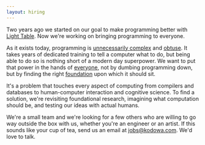 ```yaml
---
layout: hiring
---
```


Two years ago we started on our goal to make programming better with [Light Table][lt]. Now we're working on bringing programming to everyone.

As it exists today, programming is [unnecessarily complex][tbp] and [obtuse][pwf]. It takes years of dedicated training to tell a computer what to do, but being able to do so is nothing short of a modern day superpower. We want to put that power in the hands of [everyone][ltas], not by dumbing programming down, but by finding the right [foundation][itms] upon which it should sit.

It's a problem that touches every aspect of computing from compilers and databases to human-computer interaction and cognitive science. To find a solution, we're revisiting foundational research, imagining what computation should be, and testing our ideas with actual humans.

We're a small team and we're looking for a few others who are willing to go way outside the box with us, whether you're an engineer or an artist. If this sounds like your cup of tea, send us an email at [jobs@kodowa.com](mailto://jobs@kodowa.com). We'd love to talk.

[lt]: http://www.lighttable.com
[tbp]: /2014/03/27/toward-a-better-programming/
[pwf]: /2014/05/16/pain-we-forgot/
[ltas]: /2014/06/10/light-table-and-apples-swift/
[itms]: /2014/07/18/imperative-thinking/
